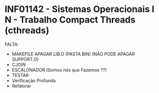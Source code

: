 # INF01142 - Sistemas Operacionais I N - Trabalho Compact Threads (cthreads)

FALTA: 
* MAKEFILE APAGAR LIB.O (PASTA BIN) (NÃO PODE APAGAR SUPPORT.O)
* CJOIN  
* ESCALONADOR (Somos nós que Fazemos ??)
* TESTAR 
* Verificação Profunda
* Refatorar

